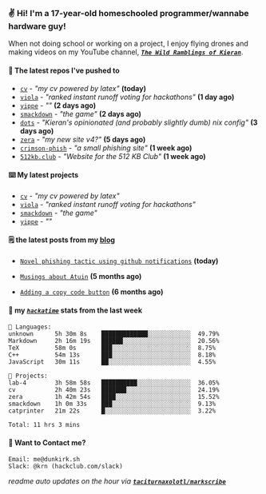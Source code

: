 ### ✌️ Hi! I'm a 17-year-old homeschooled programmer/wannabe hardware guy!

When not doing school or working on a project, I enjoy flying drones and making videos on my YouTube channel, [**_`The Wild Ramblings of Kieran`_**](https://youtube.com/@kieran.rambles).

#### 👷 The latest repos I've pushed to

- [`cv`](https://github.com/taciturnaxolotl/cv) - _"my cv powered by latex"_ **(today)**
- [`viola`](https://github.com/taciturnaxolotl/viola) - _"ranked instant runoff voting for hackathons"_ **(1 day ago)**
- [`yippe`](https://github.com/taciturnaxolotl/yippe) - _""_ **(2 days ago)**
- [`smackdown`](https://github.com/taciturnaxolotl/smackdown) - _"the game"_ **(2 days ago)**
- [`dots`](https://github.com/taciturnaxolotl/dots) - _"Kieran's opinionated (and probably slightly dumb) nix config"_ **(3 days ago)**
- [`zera`](https://github.com/taciturnaxolotl/zera) - _"my new site v4?"_ **(5 days ago)**
- [`crimson-phish`](https://github.com/taciturnaxolotl/crimson-phish) - _"a small phishing site"_ **(1 week ago)**
- [`512kb.club`](https://github.com/kevquirk/512kb.club) - _"Website for the 512 KB Club"_ **(1 week ago)**

#### ⌨️ My latest projects

- [`cv`](https://github.com/taciturnaxolotl/cv) - _"my cv powered by latex"_
- [`viola`](https://github.com/taciturnaxolotl/viola) - _"ranked instant runoff voting for hackathons"_
- [`smackdown`](https://github.com/taciturnaxolotl/smackdown) - _"the game"_
- [`yippe`](https://github.com/taciturnaxolotl/yippe) - _""_

#### 🗒️ the latest posts from my [blog](https://dunkirk.sh)

- [`Novel phishing tactic using github notifications`](https://dunkirk.sh/blog/github-phishing/) **(today)**

- [`Musings about Atuin`](https://dunkirk.sh/blog/atuin/) **(5 months ago)**

- [`Adding a copy code button`](https://dunkirk.sh/blog/adding-a-copy-button/) **(6 months ago)**



#### 📡 my [_`hackatime`_](https://waka.hackclub.com) stats from the last week

```text
💾 Languages:
unknown      5h 30m 8s    █████████████░░░░░░░░░░░░  49.79%
Markdown     2h 16m 19s   ██████░░░░░░░░░░░░░░░░░░░  20.56%
TeX          58m 0s       ███░░░░░░░░░░░░░░░░░░░░░░  8.75%
C++          54m 13s      ███░░░░░░░░░░░░░░░░░░░░░░  8.18%
JavaScript   30m 11s      ██░░░░░░░░░░░░░░░░░░░░░░░  4.55%

💼 Projects:
lab-4        3h 58m 58s   ██████████░░░░░░░░░░░░░░░  36.05%
cv           2h 40m 23s   ███████░░░░░░░░░░░░░░░░░░  24.19%
zera         1h 42m 54s   ████░░░░░░░░░░░░░░░░░░░░░  15.52%
smackdown    1h 0m 33s    ███░░░░░░░░░░░░░░░░░░░░░░  9.13%
catprinter   21m 22s      █░░░░░░░░░░░░░░░░░░░░░░░░  3.22%

Total: 11 hrs 3 mins
```

#### 📮 Want to Contact me?

```text
Email: me@dunkirk.sh
Slack: @krn (hackclub.com/slack)
```

_readme auto updates on the hour via [**`taciturnaxolotl/markscribe`**](https://github.com/taciturnaxolotl/markscribe)_

